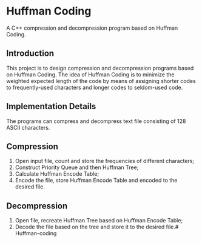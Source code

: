 
# Huffman Coding

A C++ compression and decompression program based on Huffman Coding.


## Introduction
This project is to design compression and decompression programs based on Huffman Coding. The idea of Huffman Coding is to minimize the weighted expected length of the code by means of assigning shorter codes to frequently-used characters and longer codes to seldom-used code.
## Implementation Details

The programs can compress and decompress text file consisting of 128 ASCII characters.

## Compression

1. Open input file, count and store the frequencies of different characters;
2. Construct Priority Queue and then Huffman Tree;
3. Calculate Huffman Encode Table;
4. Encode the file, store Huffman Encode Table and encoded to the desired file.

## Decompression

1. Open file, recreate Huffman Tree based on Huffman Encode Table;
2. Decode the file based on the tree and store it to the desired file.#   H u f f m a n - c o d i n g  
 